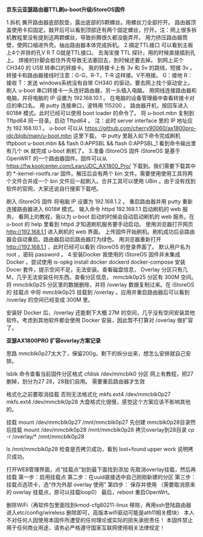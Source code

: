 **京东云亚瑟路由器TTL刷u-boot升级iStoreOS固件** 


1.拆机
撕开路由器底部胶垫，露出底部的5颗螺丝。用螺丝刀全部拧开。
路由器顶盖使用卡扣固定。敲开后可以看到顶部还有两个固定螺丝，拧开。注：网上很多拆机教程里没有提到这两颗螺丝，导致折腾很久都没能弄开。
用力挤压路由器筒壁，使网口缩进外壳。抽出路由器本体完成拆机。
2.搞定TTL接口
可以看到主板上4个并排的孔V R T G就是TTL接口。
去淘宝搜 TTL 探针，用的时候直接插到孔上。
焊接的针脚会抵住外壳导致无法塞回去，到时候还要去掉。
到网上买个 CH340 的 USB 转串口的转接卡。
我的转接卡上有 3v 和 5v 的跳线，短接 3v 。
转接卡和路由器接线时注意：G-G，R-T，T-R 这样接。V不用接。
G：接地
R：接收
T：发送
windows系统没有自带 CH340 的驱动，要去网上找个驱动安上。
刷入 u-boot
串口转接卡一头连好路由器，另一头插入电脑。
用网线连接路由器和电脑，并将电脑的 IP 设置为 192.168.10.1 。
在电脑的设备管理器中查看转接卡对应的串口名。
用 putty 连接串口，波特用 115200 。
路由器开机，按回车进入 6018# 模式。此时已经可以使用 boot loader 的命令了。
将 u-boot.mbn 复制到 Tftpd64 同一目录。启动 Tftpd64 。
注：此时 server interface 里的 IP 地址应为 192.168.10.1 。
u-boot 可以从 https://github.com/cherry90060/ax1800pro-jdc/blob/main/u-boot.mbn 这里下载。
中 putty 里敲入如下命令完成刷机
tftpboot u-boot.mbn && flash 0:APPSBL && flash 0:APPSBL_1
看到命令输出里有几个 `OK` 就完成 u-boot 刷机了。
3.准备 iStoreOS 固件
iStoreOS 是基于 OpenWRT 的一个路由器固件。固件可以从 https://fw.koolcenter.com/Lean/JDC_AX1800_Pro/ 下载到。我们需要下载其中的 *-kernel-rootfs.rar 固件。解压后会有两个 bin 文件。需要使用使用工具将两个文件合并成一个 bin 文件后一起刷入。合并工具可以使用 UBin 。由于没有找到软件的官网，大家还说自行搜索下载吧。

刷入 iStoreOS 固件
将电脑 IP 设置为 192.168.1.2 。
重启路由器并用 putty 重新连接路由器进入 6018# 模式。
输入命令 httpd 192.168.1.1 启动刷机的 web 服务。
看网上的教程，我以为 u-boot 启动的时候会自动启动刷机的 web 服务。在 u-boot 的 help 里看到 httpd 才知道刷机服务要手动启动。
使用浏览器打开网页 http://192.168.1.1 进入刷机的 web 界面。
上传固件开始刷机。刷机成功后会路由器会自动重启。路由器启动后路由器灯为绿色。
用浏览器重新打开 http://192.168.1.1 ，此时已经可以看到 iStoreOS 的登录界面了。
默认用户名为 root ，密码 password 。
4.安装Docker
我使用的 iStoreOS 固件并未集成 Docker 。尝试使用 is-opkg install docker dockerd docker-compose 安装 Docer 套件，提示空间不足，无法安装。查看磁盘信息， Overlay 分区只有几M，几乎无法安装任何东西。查看分区信息， mmcblk0p25 分区有 300M 空间。将 mmcblk0p25 分区里的数据删除，并将 /overlay 数据复制过来。在 iStoreOS 的 挂载点 中将 mmcblk0p25 挂载到 /overlay 。应用并重启路由器后可以看到 /overlay 的空间已经变成 300M 里。

安装好 Docker 后，/overlay 还能剩下大概 27M 的空间，几乎没有空间安装其他软件。考虑到其他软件都会使用 Docker 安装，因此暂不打算对 /overlay 做扩容了。


**亚瑟AX1800PRO 扩容overlay方案记录**

思路 mmcblk0p27太大了，保留200g，剩下的拆分出来，想怎么安排就自己安排。

lsblk 命令查看当前固件分区格式
cfdisk  /dev/mmcblk0   分区  网上有教程，把27删掉，划分为27 28，28我们自用。
需要重启路由器才生效

格式化之前要取消挂载 否则无法格式化
mkfs.ext4 /dev/mmcblk0p27
mkfs.ext4 /dev/mmcblk0p28
大盘格式化很慢，感觉这个方案应该不影响其他的。


挂载
mount /dev/mmcblk0p27 /mnt/mmcblk0p27
先创建 mmcblk0p28目录然后挂载
mount /dev/mmcblk0p28 /mnt/mmcblk0p28
拷贝overlay到28目录
cp -r /overlay/* /mnt/mmcblk0p28

ls /mnt/mmcblk0p28    检查是否拷贝成功，看到 lost+found  upper       work 说明拷贝成功。

打开WEB管理界面，点“挂载点”划到最下面找到添加
先取消overlay挂载，然后再挂载
        第一步：启用挂载点
        第二步：在uuid直接选中自己刚刚新建的分区
        第三步：挂载点选项卡，选“作为外部 overlay 使用”
        第四步： 保存并使用 （需要取消原来的 overlay 挂载点，原可以挂载loop0）
最后，reboot 重启OpenWrt。

删除WiFi（再软件包里面找到kmod-cfg80211-linux 移除，再用ssh登陆路由器 进入etc/config/wireless 删除即可，高版本wifi驱动可能是ath11相关模块）
本人不对任何人因使用本固件所遭受的任何理论或实际的损失承担责任！
本固件禁止用于任何商业用途，请务必严格遵守国家互联网使用相关法律规定！
